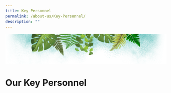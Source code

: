 ```yaml
---
title: Key Personnel
permalink: /about-us/Key-Personnel/
description: ""
---
```

![](/images/Banner.png)

# **Our Key Personnel**